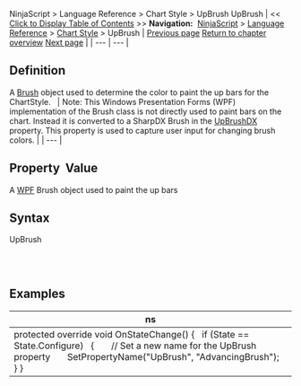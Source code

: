 ﻿
NinjaScript \> Language Reference \> Chart Style \> UpBrush
UpBrush
| \<\< [Click to Display Table of Contents](upbrush.md) \>\> **Navigation:**     [NinjaScript](ninjascript.md) \> [Language Reference](language_reference_wip.md) \> [Chart Style](chart_style.md) \> UpBrush | [Previous page](transformbrush.md) [Return to chapter overview](chart_style.md) [Next page](upbrushdx.md) |
| --- | --- |
## Definition
A [Brush](https://msdn.microsoft.com/en-us/library/system.windows.media.brush(v=vs.110).aspx) object used to determine the color to paint the up bars for the ChartStyle.
 
| Note: This Windows Presentation Forms (WPF) implementation of the Brush class is not directly used to paint bars on the chart. Instead it is converted to a SharpDX Brush in the [UpBrushDX](upbrushdx.md) property. This property is used to capture user input for changing brush colors. |
| --- |

## Property  Value
A [WPF](https://msdn.microsoft.com/en-us/library/ms754130(v=vs.110).aspx) Brush object used to paint the up bars
 
## Syntax
UpBrush
## 
 
## Examples
| ns |
| --- |
| protected override void OnStateChange() {    if (State \=\= State.Configure)    {        // Set a new name for the UpBrush property        SetPropertyName("UpBrush", "AdvancingBrush");    } } |
